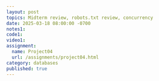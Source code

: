 ```yaml
---
layout: post
topics: Midterm review, robots.txt review, concurrency
date: 2025-03-18 08:00:00 -0700
notes1: 
code1: 
video1: 
assignment:
  name: Project04
  url: /assignments/project04.html
category: databases
published: true
---
```

